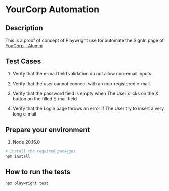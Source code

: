 # YourCorp Automation

## Description

This is a proof of concept of Playwright use for automate the SignIn page of [YouCorp - Alumni](https://yourcorp.alumni-stage.com/)

## Test Cases

1. Verify that the e-mail field validation do not allow non-email inputs

1. Verify that the user cannot connect with an non-registered e-mail.

1. Verify that the password field is empty when The User clicks on the X button on the filled E-mail field

1. Verify that the Login page throws an error if The User try to insert a very long e-mail

## Prepare your environment

1. Node 20.16.0

```bash
# Install the required packages
npm install
```

## How to run the tests

```bash
npx playwright test
```

